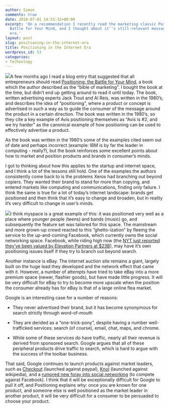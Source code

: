 ```yaml
---
author: Simon
comments: true
date: 2010-07-01 14:53:32+00:00
excerpt: 'On a recommendation I recently read the marketing classic Positioning: the
  Battle for Your Mind, and I thought about it''s still-relevant message in the internet
  era.'
layout: post
slug: positioning-in-the-internet-era
title: Positioning in the Internet Era
wordpress_id: 53
categories:
- Technology
---
```


![](http://ecx.images-amazon.com/images/I/51bFwpSfmEL._SL500_AA300_.jpg)A few months ago I read a blog entry that suggested that all entrepreneurs should read [Positioning: the Battle for Your Mind](http://www.amazon.com/Positioning-Battle-Your-Al-Ries/dp/0071373586/ref=sr_1_1?ie=UTF8&s=books&qid=1277995641&sr=8-1), a book which the author described as the “bible of marketing”. I bought the book at the time, but didn’t end up getting around to read it until today. The book, written advertising experts Jack Trout and Al Reis, was written in the 1980’s, and describes the idea of “positioning”, where a product or concept is advertised in such a way as to guide the consumer of the message around the product in a certain direction. The book was written in the 1980’s, so they cite a key example of Avis positioning themselves as “Avis is #2, and we try harder” as the canonical example of how positioning can be used to effectively advertise a product.

As the book was written in the 1980’s some of the examples cited seem out of date and perhaps incorrect (example: IBM is by far the leader in computing - really?), but the book reinforces some excellent points about how to market and position products and brands in consumer’s minds. 

I got to thinking about how this applies to the startup and internet space, and I think a lot of the lessons still hold. One of the examples the authors consistently come back to is the problems Xerox had branching out beyond copiers. They wanted their brand to stand for more than copying, and entered markets like computing and communications, finding only failure. I think the same is true for a lot of today’s internet landscape: brands get positioned and then think that it’s easy to change and broaden, but in reality it’s very difficult to change in user’s minds. 

![](http://willscullypower.files.wordpress.com/2009/04/myspace-logo.jpg)I think myspace is a great example of this: it was positioned very well as a place where younger people (teens) and bands (music) go, and subsequently the feature set was tailored for this space. The mainstream and more grown-up crowd reacted to this “ghetto-ization” by fleeing the service to the up-and-coming Facebook, which currently owns the social networking space. Facebook, while riding high now (the [NYT just reported they’ve been valued by Elevation Partners at $23B](http://dealbook.blogs.nytimes.com/2010/06/29/elevation-said-to-buy-additional-stake-in-facebook/)), may have it’s own positioning issues itself if they try to branch out beyond search.

Another instance is eBay. The internet auction site remains a giant, largely built on the huge lead they developed and the network effect that came with it. However, a number of attempts have tried to take eBay into a more premium space (newer, flashier goods), but have made little progress. It will be very difficult for eBay to try to become more upscale when the position the consumer already has for eBay is that of a large online flea market.

Google is an interesting case for a number of reasons:



	
  * They never advertised their brand, but it has become synonymous for search strictly through word-of-mouth

	
  * They are derided as a “one-trick-pony”, despite having a number well-trafficked services: search (of course), email, chat, maps, and chrome.

	
  * While some of these services do have traffic, nearly all their revenue is derived from sponsored search. Google argues that all of these peripheral products drive traffic to search, which is hard to argue with the success of the toolbar business.



That said, Google continues to launch products against market leaders, such as [Checkout](http://en.wikipedia.org/wiki/Google_Checkout) (launched against paypal), [Knol](http://en.wikipedia.org/wiki/Knol) (launched against wikipedia), and a [rumored new foray into social networking](http://www.independent.co.uk/life-style/gadgets-and-tech/news/google-to-challenge-facebook-with-new-social-networking-service-lsquogoogle-mersquo-2014621.html) (to compete against Facebook). I think that it will be exceptionally difficult for Google to pull it off, and Positioning explains why: once you are known for one product, and someone else is well positioned as the market leader in another product, it will be very difficult for a consumer to be persuaded to choose your product.

